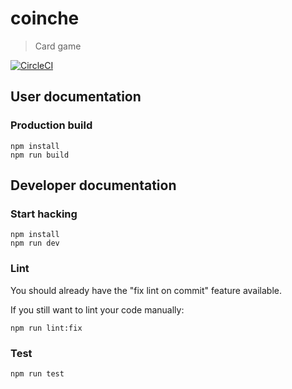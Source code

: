 # coinche

> Card game

[![CircleCI](https://circleci.com/gh/Oliboy50/coinche.svg?style=svg)](https://circleci.com/gh/Oliboy50/coinche)

## User documentation

### Production build

```shell
npm install
npm run build
```

## Developer documentation

### Start hacking

```shell
npm install
npm run dev
```

### Lint

You should already have the "fix lint on commit" feature available.

If you still want to lint your code manually:

```shell
npm run lint:fix
```

### Test

```shell
npm run test
```
